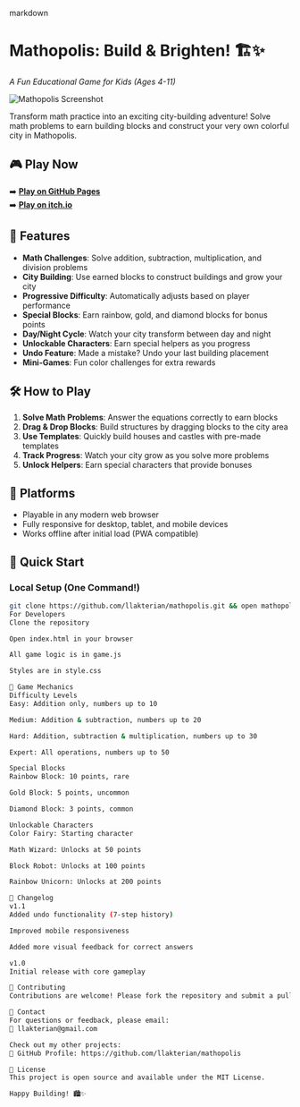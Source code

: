 markdown
# Mathopolis: Build & Brighten! 🏗️✨

*A Fun Educational Game for Kids (Ages 4-11)*

![Mathopolis Screenshot](https://imgur.com/lnpPSJ0)

Transform math practice into an exciting city-building adventure! Solve math problems to earn building blocks and construct your very own colorful city in Mathopolis.

## 🎮 Play Now

➡️ **[Play on GitHub Pages](https://llakterian.github.io/mathopolis/)**  
➡️ **[Play on itch.io](https://llakterian.itch.io/mathopolis)**

## 🌟 Features

- **Math Challenges**: Solve addition, subtraction, multiplication, and division problems
- **City Building**: Use earned blocks to construct buildings and grow your city
- **Progressive Difficulty**: Automatically adjusts based on player performance
- **Special Blocks**: Earn rainbow, gold, and diamond blocks for bonus points
- **Day/Night Cycle**: Watch your city transform between day and night
- **Unlockable Characters**: Earn special helpers as you progress
- **Undo Feature**: Made a mistake? Undo your last building placement
- **Mini-Games**: Fun color challenges for extra rewards

## 🛠️ How to Play

1. **Solve Math Problems**: Answer the equations correctly to earn blocks
2. **Drag & Drop Blocks**: Build structures by dragging blocks to the city area
3. **Use Templates**: Quickly build houses and castles with pre-made templates
4. **Track Progress**: Watch your city grow as you solve more problems
5. **Unlock Helpers**: Earn special characters that provide bonuses

## 📱 Platforms

- Playable in any modern web browser
- Fully responsive for desktop, tablet, and mobile devices
- Works offline after initial load (PWA compatible)

## 🚀 Quick Start

### Local Setup (One Command!)
```bash
git clone https://github.com/llakterian/mathopolis.git && open mathopolis/index.html
For Developers
Clone the repository

Open index.html in your browser

All game logic is in game.js

Styles are in style.css

📜 Game Mechanics
Difficulty Levels
Easy: Addition only, numbers up to 10

Medium: Addition & subtraction, numbers up to 20

Hard: Addition, subtraction & multiplication, numbers up to 30

Expert: All operations, numbers up to 50

Special Blocks
Rainbow Block: 10 points, rare

Gold Block: 5 points, uncommon

Diamond Block: 3 points, common

Unlockable Characters
Color Fairy: Starting character

Math Wizard: Unlocks at 50 points

Block Robot: Unlocks at 100 points

Rainbow Unicorn: Unlocks at 200 points

📝 Changelog
v1.1
Added undo functionality (7-step history)

Improved mobile responsiveness

Added more visual feedback for correct answers

v1.0
Initial release with core gameplay

🤝 Contributing
Contributions are welcome! Please fork the repository and submit a pull request with your improvements.

📧 Contact
For questions or feedback, please email:
📩 llakterian@gmail.com

Check out my other projects:
🔗 GitHub Profile: https://github.com/llakterian/mathopolis

📄 License
This project is open source and available under the MIT License.

Happy Building! 🏙️✨